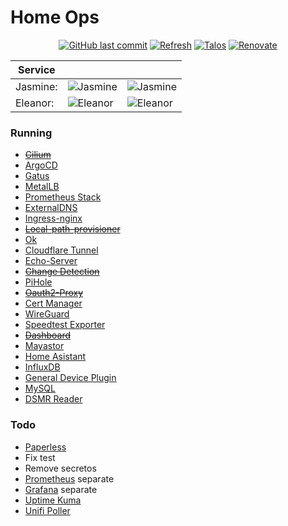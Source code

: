 # Home Ops

<div align="center">
  
[![GitHub last commit](https://img.shields.io/github/last-commit/bhuism/home-ops)](https://github.com/bhuism/home-ops/commits/main "Commit History")
[![Refresh](https://github.com/bhuism/home-ops/actions/workflows/refresh.yaml/badge.svg)](https://github.com/bhuism/home-ops/actions/workflows/refresh.yaml)
[![Talos](https://img.shields.io/badge/OS-Talos-success)](https://talos.dev "Talos OS")
[![Renovate](https://img.shields.io/badge/renovate-enabled-brightgreen.svg)](https://renovatebot.com)
</div>


Service||| 
---------|-|-|
Jasmine: | ![Jasmine](https://shields.io/uptimerobot/status/m794488019-0bd05c1abe3b5c8b6b95d190) | ![Jasmine](https://gatus.impl.nl/api/v1/endpoints/_jasmine/health/badge.svg)
Eleanor: | ![Eleanor](https://shields.io/uptimerobot/status/m794488049-f2b30350c7ad3e2ff4bc3c94) | ![Eleanor](https://gatus.impl.nl/api/v1/endpoints/_eleanor/health/badge.svg)

### Running

* ~~[Cilium](https://cilium.io/)~~
* [ArgoCD](https://argo-cd.readthedocs.io/)
* [Gatus](https://gatus.io/)
* [MetalLB](https://metallb.universe.tf/)
* [Prometheus Stack](https://github.com/prometheus-community/helm-charts/tree/main/charts/kube-prometheus-stack)
* [ExternalDNS](https://github.com/kubernetes-sigs/external-dns)
* [Ingress-nginx](https://github.com/kubernetes/ingress-nginx)
* ~~[Local-path-provisioner](https://github.com/rancher/local-path-provisioner)~~
* [Ok](https://github.com/bhuism/ok)
* [Cloudflare Tunnel](https://github.com/cloudflare/helm-charts/tree/main/charts/cloudflare-tunnel)
* [Echo-Server](https://ealenn.github.io/Echo-Server/)
* ~~[Change Detection](https://changedetection.io/)~~
* [PiHole](https://pi-hole.net/)
* ~~[Oauth2-Proxy](https://oauth2-proxy.github.io/oauth2-proxy)~~
* [Cert Manager](https://cert-manager.io/)
* [WireGuard](https://www.wireguard.com/)
* [Speedtest Exporter](https://github.com/MiguelNdeCarvalho/speedtest-exporter)
* ~~[Dashboard](https://kubernetes.io/docs/tasks/access-application-cluster/web-ui-dashboard/)~~
* [Mayastor](https://mayastor.gitbook.io/)
* [Home Asistant](https://www.home-assistant.io/)
* [InfluxDB](https://www.influxdata.com/)
* [General Device Plugin](https://github.com/squat/generic-device-plugin/)
* [MySQL](https://www.mysql.com/)
* [DSMR Reader](https://dsmr-reader.readthedocs.io/)


### Todo

* [Paperless](https://github.com/paperless-ngx/paperless-ngx)
* Fix test
* Remove secretos
* [Prometheus](https://prometheus.io/) separate
* [Grafana](https://grafana.com/) separate
* [Uptime Kuma](https://github.com/louislam/uptime-kuma)
* [Unifi Poller](https://unpoller.com/)

